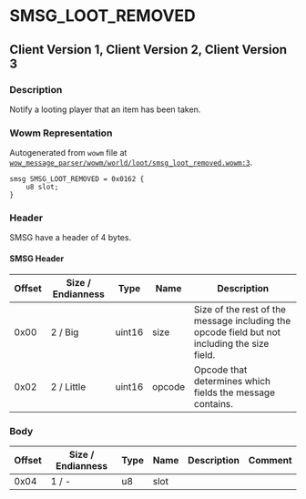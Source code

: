 # SMSG_LOOT_REMOVED

## Client Version 1, Client Version 2, Client Version 3

### Description

Notify a looting player that an item has been taken.

### Wowm Representation

Autogenerated from `wowm` file at [`wow_message_parser/wowm/world/loot/smsg_loot_removed.wowm:3`](https://github.com/gtker/wow_messages/tree/main/wow_message_parser/wowm/world/loot/smsg_loot_removed.wowm#L3).
```rust,ignore
smsg SMSG_LOOT_REMOVED = 0x0162 {
    u8 slot;
}
```
### Header

SMSG have a header of 4 bytes.

#### SMSG Header

| Offset | Size / Endianness | Type   | Name   | Description |
| ------ | ----------------- | ------ | ------ | ----------- |
| 0x00   | 2 / Big           | uint16 | size   | Size of the rest of the message including the opcode field but not including the size field.|
| 0x02   | 2 / Little        | uint16 | opcode | Opcode that determines which fields the message contains.|

### Body

| Offset | Size / Endianness | Type | Name | Description | Comment |
| ------ | ----------------- | ---- | ---- | ----------- | ------- |
| 0x04 | 1 / - | u8 | slot |  |  |


